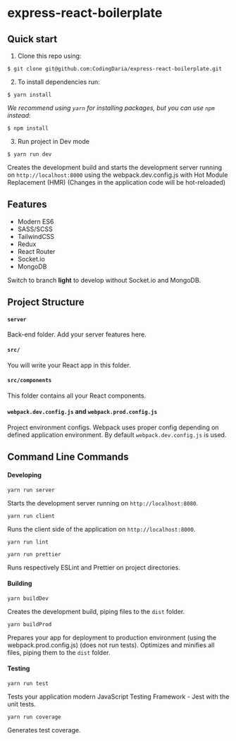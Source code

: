 # express-react-boilerplate

## Quick start

1. Clone this repo using:
  ```shell
  $ git clone git@github.com:CodingDaria/express-react-boilerplate.git
  ```

2. To install dependencies run:

  ```shell
  $ yarn install
  ```

  *We recommend using `yarn` for installing packages, but you can use `npm` instead*:

  ```shell
  $ npm install
  ```
3. Run project in Dev mode

  ```shell
  $ yarn run dev
  ```
  Creates the development build and starts the development server running on `http://localhost:8000` using the webpack.dev.config.js with Hot Module Replacement (HMR) (Changes in the application code will be hot-reloaded)

  ## Features

* Modern ES6
* SASS/SCSS
* TailwindCSS
* Redux
* React Router
* Socket.io
* MongoDB

Switch to branch **light** to develop without Socket.io and MongoDB.

## Project Structure

#### `server`

Back-end folder. Add your server features here.

#### `src/`

You will write your React app in this folder.

#### `src/components`

This folder contains all your React components.

#### `webpack.dev.config.js` and `webpack.prod.config.js`
Project environment configs. Webpack uses proper config depending on defined application environment.
By default `webpack.dev.config.js` is used.


## Command Line Commands

#### Developing

```Shell
yarn run server
```
Starts the development server running on `http://localhost:8080`.

```Shell
yarn run client
```
Runs the client side of the application on `http://localhost:8000`.

```Shell
yarn run lint
```
```Shell
yarn run prettier
```

Runs respectively ESLint and Prettier on project directories.


#### Building

```Shell
yarn buildDev
```

Creates the development build, piping files to the `dist` folder.


```Shell
yarn buildProd
```

Prepares your app for deployment to production environment (using the webpack.prod.config.js) (does not run tests). Optimizes and minifies all files, piping them to the `dist` folder.


#### Testing

```Shell
yarn run test
```

Tests your application modern JavaScript Testing Framework - Jest with the unit tests.


```Shell
yarn run coverage
```

Generates test coverage.

